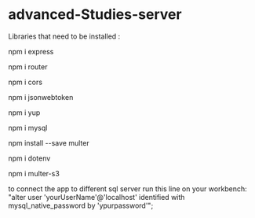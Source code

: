 # advanced-Studies-server

Libraries that need to be installed :


npm i express

npm i router

npm i cors

npm i jsonwebtoken

npm i yup

npm i mysql

npm install --save multer

npm i dotenv

npm i multer-s3



to connect the app to different sql server run this line on your workbench:
"alter user  'yourUserName'@'localhost' identified with mysql_native_password by 'ypurpassword'";